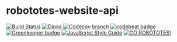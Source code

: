 # robototes-website-api

[![Build Status](https://semaphoreci.com/api/v1/robototes/robototes-website-api/branches/master/shields_badge.svg)](https://semaphoreci.com/robototes/robototes-website-api)
[![David](https://img.shields.io/david/robototes/robototes-website-api.svg)](https://david-dm.org/robototes/robototes-website-api#info=dependencies)
[![Codecov branch](https://img.shields.io/codecov/c/github/robototes/robototes-website-api/master.svg)](https://codecov.io/gh/robototes/robototes-website-api/branches/master)
[![codebeat badge](https://codebeat.co/badges/0b776429-8e30-44de-8eb8-53c530bf7b7b)](https://codebeat.co/projects/github-com-robototes-robototes-website-api-master)
[![Greenkeeper badge](https://img.shields.io/badge/greenkeeper-enabled-brightgreen.svg)](https://greenkeeper.io/)
[![JavaScript Style Guide](https://img.shields.io/badge/code_style-standard-brightgreen.svg)](https://standardjs.com)
[![GO ROBOTOTES!](https://img.shields.io/badge/GO-ROBOTOTES!-brightred.svg)](https://www.robototes.com)

